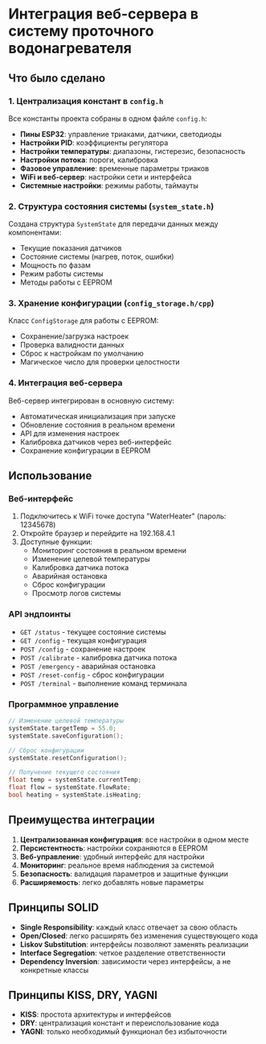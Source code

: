 # Интеграция веб-сервера в систему проточного водонагревателя

## Что было сделано

### 1. Централизация констант в `config.h`

Все константы проекта собраны в одном файле `config.h`:

- **Пины ESP32**: управление триаками, датчики, светодиоды
- **Настройки PID**: коэффициенты регулятора
- **Настройки температуры**: диапазоны, гистерезис, безопасность
- **Настройки потока**: пороги, калибровка
- **Фазовое управление**: временные параметры триаков
- **WiFi и веб-сервер**: настройки сети и интерфейса
- **Системные настройки**: режимы работы, таймауты

### 2. Структура состояния системы (`system_state.h`)

Создана структура `SystemState` для передачи данных между компонентами:

- Текущие показания датчиков
- Состояние системы (нагрев, поток, ошибки)
- Мощность по фазам
- Режим работы системы
- Методы работы с EEPROM

### 3. Хранение конфигурации (`config_storage.h/cpp`)

Класс `ConfigStorage` для работы с EEPROM:

- Сохранение/загрузка настроек
- Проверка валидности данных
- Сброс к настройкам по умолчанию
- Магическое число для проверки целостности

### 4. Интеграция веб-сервера

Веб-сервер интегрирован в основную систему:

- Автоматическая инициализация при запуске
- Обновление состояния в реальном времени
- API для изменения настроек
- Калибровка датчиков через веб-интерфейс
- Сохранение конфигурации в EEPROM

## Использование

### Веб-интерфейс

1. Подключитесь к WiFi точке доступа "WaterHeater" (пароль: 12345678)
2. Откройте браузер и перейдите на 192.168.4.1
3. Доступные функции:
   - Мониторинг состояния в реальном времени
   - Изменение целевой температуры
   - Калибровка датчика потока
   - Аварийная остановка
   - Сброс конфигурации
   - Просмотр логов системы

### API эндпоинты

- `GET /status` - текущее состояние системы
- `GET /config` - текущая конфигурация
- `POST /config` - сохранение настроек
- `POST /calibrate` - калибровка датчика потока
- `POST /emergency` - аварийная остановка
- `POST /reset-config` - сброс конфигурации
- `POST /terminal` - выполнение команд терминала

### Программное управление

```cpp
// Изменение целевой температуры
systemState.targetTemp = 55.0;
systemState.saveConfiguration();

// Сброс конфигурации
systemState.resetConfiguration();

// Получение текущего состояния
float temp = systemState.currentTemp;
float flow = systemState.flowRate;
bool heating = systemState.isHeating;
```

## Преимущества интеграции

1. **Централизованная конфигурация**: все настройки в одном месте
2. **Персистентность**: настройки сохраняются в EEPROM
3. **Веб-управление**: удобный интерфейс для настройки
4. **Мониторинг**: реальное время наблюдения за системой
5. **Безопасность**: валидация параметров и защитные функции
6. **Расширяемость**: легко добавлять новые параметры

## Принципы SOLID

- **Single Responsibility**: каждый класс отвечает за свою область
- **Open/Closed**: легко расширять без изменения существующего кода
- **Liskov Substitution**: интерфейсы позволяют заменять реализации
- **Interface Segregation**: четкое разделение ответственности
- **Dependency Inversion**: зависимости через интерфейсы, а не конкретные классы

## Принципы KISS, DRY, YAGNI

- **KISS**: простота архитектуры и интерфейсов
- **DRY**: централизация констант и переиспользование кода
- **YAGNI**: только необходимый функционал без избыточности
